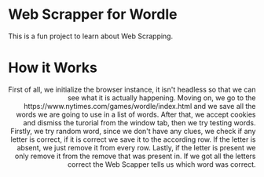 # Web Scrapper for Wordle

This is a fun project to learn about Web Scrapping.

# How it Works
<div style="text-align: right"> 
First of all, we initialize the browser instance, it isn't headless so that we can see what it is actually happening. Moving on, we go to the https://www.nytimes.com/games/wordle/index.html and we save all the words we are going to use in a list of words. After that, we accept cookies and dismiss the turorial from the window tab, then we try testing words. Firstly, we try random word, since we don't have any clues, we check if any letter is correct, if it is correct we save it to the according row. If the letter is absent, we just remove it from every row. Lastly, if the letter is present we only remove it from the remove that was present in. If we got all the letters correct the Web Scapper tells us which word was correct.
</div>
